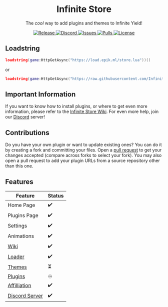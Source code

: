 <h1 align="center">
	Infinite Store
</h1>

<p align="center">
	The <em>cool</em> way to add plugins and themes to Infinite Yield!
</p>

<p align="center">
	<a href="https://github.com/Infinite-Store/Infinite-Store/releases/latest">
		<img alt="Release" src="https://img.shields.io/github/release-date-pre/Infinite-Store/Infinite-Store?label=latest%20release&style=flat-square">
	</a>
	<a href="https://discord.gg/dubhsUGcZe">
		<img alt="Discord" src="https://img.shields.io/discord/897257702126936075?color=%235865F2&logo=discord&logoColor=%23DCDDDE&style=flat-square">
	</a>
	<a href="https://github.com/Infinite-Store/Infinite-Store/issues">
		<img alt="Issues" src="https://img.shields.io/github/issues/Infinite-Store/Infinite-Store?color=0088ff&style=flat-square"/>
	</a>
	<a href="https://github.com/Infinite-Store/Infinite-Store/pulls">
		<img alt="Pulls" src="https://img.shields.io/github/issues-pr/Infinite-Store/Infinite-Store?color=0088ff&style=flat-square"/>
	</a>
	<a href="./LICENSE.md">
		<img alt="License" src="https://img.shields.io/badge/license-ISL--1.0.0-red?style=flat-square"/>
	</a>
</p>

## Loadstring

```lua
loadstring(game:HttpGetAsync("https://load.epik.ml/store.lua"))()
```

or

```lua
loadstring(game:HttpGetAsync("https://raw.githubusercontent.com/Infinite-Store/Infinite-Store/main/main.lua"))()
```

## Important Information

If you want to know how to install plugins, or where to get even more information, please refer to the [Infinite Store Wiki](https://github.com/Infinite-Store/Infinite-Store/wiki). For even more help, join our [Discord](https://github.com/Infinite-Store/Infinite-Store/wiki/Community-Server) server!

## Contributions

Do you have your own plugin or want to update existing ones? You can do it by creating a fork and committing your files. Open a [pull request](https://github.com/Infinite-Store/Infinite-Store/compare) to get your changes accepted (compare across forks to select your fork). You may also open a pull request to add your plugin URLs from a source repository other than this one.

## Features

| Feature                                                                                  | Status |
| ---------------------------------------------------------------------------------------- | ------ |
| Home Page                                                                                | ✔️      |
| Plugins Page                                                                             | ✔️      |
| Settings                                                                                 | ✔️      |
| Animations                                                                               | ✔️      |
| [Wiki](https://github.com/Infinite-Store/Infinite-Store/wiki)                            | ✔️      |
| [Loader](https://github.com/Infinite-Store/Infinite-Store/wiki/Loadstring)               | ✔️      |
| [Themes](https://github.com/Infinite-Store/Infinite-Store/tree/development)              | ⏳      |
| [Plugins](https://github.com/Infinite-Store/Infinite-Store/blob/main/plugins)            | ♾      |
| [Affilliation](https://discord.gg/78ZuWSq)                                               | ✔️      |
| [Discord Server](https://github.com/Infinite-Store/Infinite-Store/wiki/Community-Server) | ✔️      |
